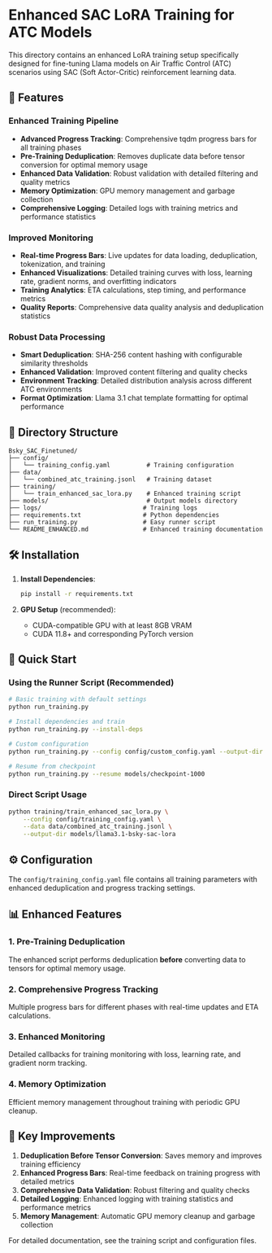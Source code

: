 # Enhanced SAC LoRA Training for ATC Models

This directory contains an enhanced LoRA training setup specifically designed for fine-tuning Llama models on Air Traffic Control (ATC) scenarios using SAC (Soft Actor-Critic) reinforcement learning data.

## 🚀 Features

### Enhanced Training Pipeline
- **Advanced Progress Tracking**: Comprehensive tqdm progress bars for all training phases
- **Pre-Training Deduplication**: Removes duplicate data before tensor conversion for optimal memory usage
- **Enhanced Data Validation**: Robust validation with detailed filtering and quality metrics
- **Memory Optimization**: GPU memory management and garbage collection
- **Comprehensive Logging**: Detailed logs with training metrics and performance statistics

### Improved Monitoring
- **Real-time Progress Bars**: Live updates for data loading, deduplication, tokenization, and training
- **Enhanced Visualizations**: Detailed training curves with loss, learning rate, gradient norms, and overfitting indicators
- **Training Analytics**: ETA calculations, step timing, and performance metrics
- **Quality Reports**: Comprehensive data quality analysis and deduplication statistics

### Robust Data Processing
- **Smart Deduplication**: SHA-256 content hashing with configurable similarity thresholds
- **Enhanced Validation**: Improved content filtering and quality checks
- **Environment Tracking**: Detailed distribution analysis across different ATC environments
- **Format Optimization**: Llama 3.1 chat template formatting for optimal performance

## 📁 Directory Structure

```
Bsky_SAC_Finetuned/
├── config/
│   └── training_config.yaml          # Training configuration
├── data/
│   └── combined_atc_training.jsonl   # Training dataset
├── training/
│   └── train_enhanced_sac_lora.py    # Enhanced training script
├── models/                           # Output models directory
├── logs/                            # Training logs
├── requirements.txt                 # Python dependencies
├── run_training.py                  # Easy runner script
└── README_ENHANCED.md               # Enhanced training documentation
```

## 🛠️ Installation

1. **Install Dependencies**:
   ```bash
   pip install -r requirements.txt
   ```

2. **GPU Setup** (recommended):
   - CUDA-compatible GPU with at least 8GB VRAM
   - CUDA 11.8+ and corresponding PyTorch version

## 🎯 Quick Start

### Using the Runner Script (Recommended)

```bash
# Basic training with default settings
python run_training.py

# Install dependencies and train
python run_training.py --install-deps

# Custom configuration
python run_training.py --config config/custom_config.yaml --output-dir models/my_model

# Resume from checkpoint
python run_training.py --resume models/checkpoint-1000
```

### Direct Script Usage

```bash
python training/train_enhanced_sac_lora.py \
    --config config/training_config.yaml \
    --data data/combined_atc_training.jsonl \
    --output-dir models/llama3.1-bsky-sac-lora
```

## ⚙️ Configuration

The `config/training_config.yaml` file contains all training parameters with enhanced deduplication and progress tracking settings.

## 📊 Enhanced Features

### 1. Pre-Training Deduplication
The enhanced script performs deduplication **before** converting data to tensors for optimal memory usage.

### 2. Comprehensive Progress Tracking
Multiple progress bars for different phases with real-time updates and ETA calculations.

### 3. Enhanced Monitoring
Detailed callbacks for training monitoring with loss, learning rate, and gradient norm tracking.

### 4. Memory Optimization
Efficient memory management throughout training with periodic GPU cleanup.

## 🚨 Key Improvements

1. **Deduplication Before Tensor Conversion**: Saves memory and improves training efficiency
2. **Enhanced Progress Bars**: Real-time feedback on training progress with detailed metrics
3. **Comprehensive Data Validation**: Robust filtering and quality checks
4. **Detailed Logging**: Enhanced logging with training statistics and performance metrics
5. **Memory Management**: Automatic GPU memory cleanup and garbage collection

For detailed documentation, see the training script and configuration files.
